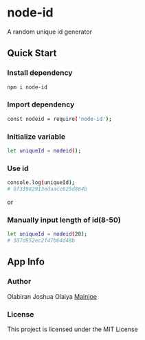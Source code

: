 # node-id

A random unique id generator

## Quick Start

### Install dependency

```bash
npm i node-id
```

### Import dependency

```bash
const nodeid = require('node-id');
```

### Initialize variable

```bash
let uniqueId = nodeid();
```

### Use id

```bash
console.log(uniqueId);
# b733982913edaacc625d864b
```

or

### Manually input length of id(8-50)

```bash
let uniqueId = nodeid(20);
# 387d952ec2f47b64d48b
```

## App Info

### Author

Olabiran Joshua Olaiya
[Mainjoe](https://olabiranjoshua.netlify.app/)

### License

This project is licensed under the MIT License

```

```

